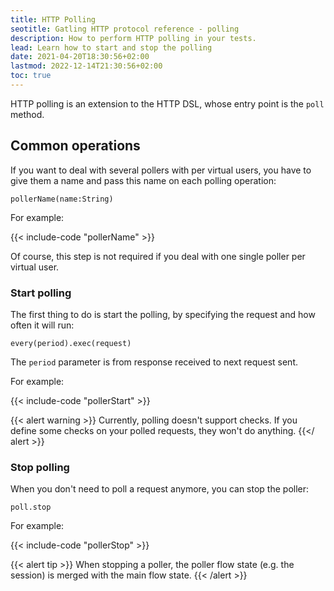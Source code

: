 ```yaml
---
title: HTTP Polling
seotitle: Gatling HTTP protocol reference - polling
description: How to perform HTTP polling in your tests.
lead: Learn how to start and stop the polling
date: 2021-04-20T18:30:56+02:00
lastmod: 2022-12-14T21:30:56+02:00
toc: true
---
```


HTTP polling is an extension to the HTTP DSL, whose entry point is the `poll` method.

## Common operations

If you want to deal with several pollers with per virtual users,
you have to give them a name and pass this name on each polling operation:

`pollerName(name:String)`

For example:

{{< include-code "pollerName" >}}

Of course, this step is not required if you deal with one single poller per virtual user.

### Start polling

The first thing to do is start the polling, by specifying the request and how often it will run:

`every(period).exec(request)`

The `period` parameter is from response received to next request sent.

For example:

{{< include-code "pollerStart" >}}

{{< alert warning >}}
Currently, polling doesn't support checks. If you define some checks on your polled requests, they won't do anything.
{{</ alert >}}

### Stop polling

When you don't need to poll a request anymore, you can stop the poller:

`poll.stop`

For example:

{{< include-code "pollerStop" >}}

{{< alert tip >}}
When stopping a poller, the poller flow state (e.g. the session) is merged with the main flow state.
{{< /alert >}}
